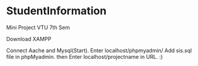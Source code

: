 # StudentInformation
Mini Project VTU 7th Sem

Download XAMPP

Connect Aache and Mysql(Start).
Enter localhost/phpmyadmin/
Add sis.sql file in phpMyadmin.
then
Enter localhost/projectname in URL.
:)



